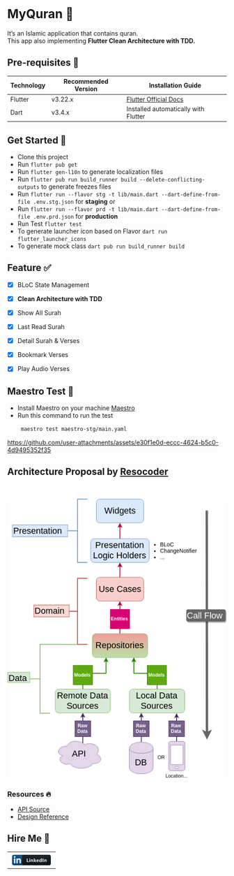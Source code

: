 <br>

# MyQuran 📱

It’s an Islamic application that contains quran.
<br>This app also implementing **Flutter Clean Architecture with TDD.**


## Pre-requisites 📐

| Technology | Recommended Version | Installation Guide                                                    |
|------------|---------------------|-----------------------------------------------------------------------|
| Flutter    | v3.22.x             | [Flutter Official Docs](https://flutter.dev/docs/get-started/install) |
| Dart       | v3.4.x              | Installed automatically with Flutter                                  |


## Get Started 🚀

- Clone this project
- Run `flutter pub get`
- Run `flutter gen-l10n` to generate localization files
- Run `flutter pub run build_runner build --delete-conflicting-outputs` to generate freezes files
- Run `flutter run --flavor stg -t lib/main.dart --dart-define-from-file .env.stg.json` for **staging** or
- Run `flutter run --flavor prd -t lib/main.dart --dart-define-from-file .env.prd.json` for **production**
- Run Test `flutter test`
- To generate launcher icon based on Flavor `dart run flutter_launcher_icons`
- To generate mock class `dart pub run build_runner build`


## Feature ✅

- [x] BLoC State Management
- [x] **Clean Architecture with TDD**
- [x] Show All Surah
- [x] Last Read Surah
- [x] Detail Surah & Verses
- [x] Bookmark Verses
- [x] Play Audio Verses


## Maestro Test 🧪

- Install Maestro on your machine [Maestro](https://maestro.mobile.dev/getting-started/installing-maestro)
- Run this command to run the test
  ```bash
   maestro test maestro-stg/main.yaml
  ```
  
https://github.com/user-attachments/assets/e30f1e0d-eccc-4624-b5c0-4d9495352f35


## Architecture Proposal by [Resocoder](https://github.com/ResoCoder/flutter-tdd-clean-architecture-course)

<br>

![architecture-proposal](./architecture-proposal.png)


### Resources 🔥

* [API Source](https://github.com/gadingnst/quran-api)
* [Design Reference](https://www.figma.com/community/file/966921639679380402)


## Hire Me 🤝

<table style="border:none; border-collapse:collapse; cellspacing:0; cellpadding:0">
    <tr>
        <td>
           <a href="https://www.linkedin.com/in/oki-6ba305173/" target="_blank">
              <img src="https://github.com/inisialkey/inisialkey/blob/main/assets/linkedin.svg" alt="LinkedIn" style="vertical-align:top; margin:4px" height=24>
          </a>
        </td>
    </tr>
</table>